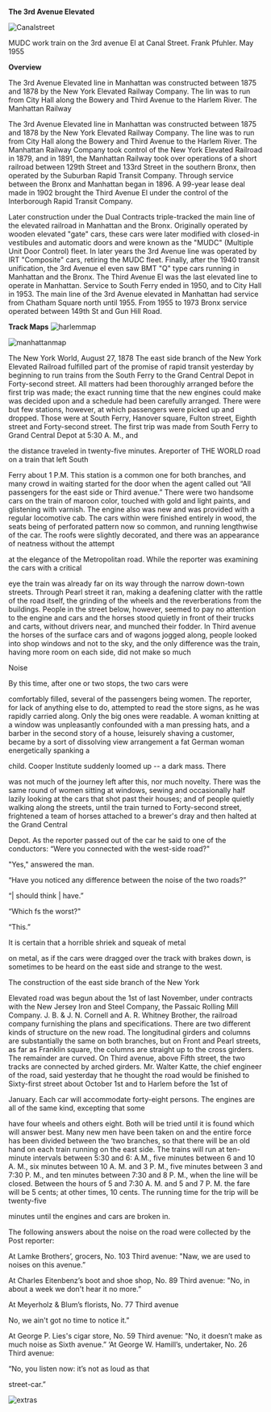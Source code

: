 **The 3rd Avenue Elevated**

![Canalstreet](../images/canalstreettrain.png)

MUDC work train on the 3rd avenue El at Canal Street. Frank Pfuhler. May 1955

**Overview**

The 3rd Avenue Elevated line in Manhattan was constructed between 1875 and 1878 by the New York Elevated Railway Company. The lin was to run from City Hall along the Bowery and Third Avenue to the Harlem River. The Manhattan Railway

The 3rd Avenue Elevated line in Manhattan was constructed between 1875 and 1878 by the New York Elevated Railway Company. The line was to run from City Hall along the Bowery and Third Avenue to the Harlem River. The Manhattan Railway Company took control of the New York Elevated Railroad in 1879, and in 1891, the Manhattan Railway took over operations of a short railroad between 129th Street and 133rd Street in the southern Bronx, then operated by the Suburban Rapid Transit Company. Through service between the Bronx and Manhattan began in 1896. A 99-year lease deal made in 1902 brought the Third Avenue El under the control of the Interborough Rapid Transit Company.

Later construction under the Dual Contracts triple-tracked the main line of the elevated railroad in Manhattan and the Bronx. Originally operated by wooden elevated "gate" cars, these cars were later modified with closed-in vestibules and automatic doors and were known as the "MUDC" (Multiple Unit Door Control) fleet. In later years the 3rd Avenue line was operated by IRT "Composite" cars, retiring the MUDC fleet. Finally, after the 1940 transit unification, the 3rd Avenue el even saw BMT "Q" type cars running in Manhattan and the Bronx.
The Third Avenue El was the last elevated line to operate in Manhattan. Service to South Ferry ended in 1950, and to City Hall in 1953. The main line of the 3rd Avenue elevated in Manhattan had service from Chatham Square north until 1955. From 1955 to 1973 Bronx service operated between 149th St and Gun Hill Road.

**Track Maps**
![harlemmap](../images/harlem3rdave.png)

![manhattanmap](../images/harlem3rdave.png)

The New York World, August 27, 1878
The east side branch of the New York Elevated Railroad
fulfilled part of the promise of rapid transit yesterday by beginning to run trains from the South Ferry to the Grand Central Depot in Forty-second street. All matters had been
thoroughly arranged before the first trip was made; the exact running time that the new engines could make was decided upon and a schedule had been carefully arranged. There
were but few stations, however, at which passengers were picked up and dropped. Those were at South Ferry, Hanover square, Fulton street, Eighth street and Forty-second
street. The first trip was made from South Ferry to Grand Central Depot at 5:30 A. M., and

the distance traveled in twenty-five minutes.
Areporter of THE WORLD road on a train that left South

Ferry about 1 P.M. This station is a common one for both branches, and many crowd in waiting started for the door when the agent called out “All passengers for the east side or
Third avenue.” There were two handsome cars on the train of maroon color, touched with gold and light paints, and glistening with varnish. The engine also was new and was
provided with a regular locomotive cab. The cars within were finished entirely in wood, the seats being of perforated pattern now so common, and running lengthwise of the car.
The roofs were slightly decorated, and there was an appearance of neatness without the attempt

at the elegance of the Metropolitan road.
While the reporter was examining the cars with a critical

eye the train was already far on its way through the narrow down-town streets. Through Pearl street it ran, making a deafening clatter with the rattle of the road itself, the
grinding of the wheels and the reverberations from the buildings. People in the street below, however, seemed to pay no attention to the engine and cars and the horses stood
quietly in front of their trucks and carts, without drivers near, and munched their fodder. In Third avenue the horses of the surface cars and of wagons jogged along, people looked
into shop windows and not to the sky, and the only difference was the train, having more room on each side, did not make so much

Noise

By this time, after one or two stops, the two cars were

comfortably filled, several of the passengers being women. The reporter, for lack of anything else to do, attempted to read the store signs, as he was rapidly carried along. Only
the big ones were readable. A woman knitting at a window was unpleasantly confounded with a man pressing hats, and a barber in the second story of a house, leisurely shaving a
customer, became by a sort of dissolving view arrangement a fat German woman energetically spanking a

child.
Cooper Institute suddenly loomed up -- a dark mass. There

was not much of the journey left after this, nor much novelty. There was the same round of women sitting at windows, sewing and occasionally half lazily looking at the cars that
shot past their houses; and of people quietly walking along the streets, until the train turned to Forty-second street, frightened a team of horses attached to a brewer's dray and
then halted at the Grand Central

Depot.
As the reporter passed out of the car he said to one of the conductors:
“Were you connected with the west-side road?"

"Yes," answered the man.

“Have you noticed any difference between the noise of the two roads?”

“| should think | have.”

“Which fs the worst?"

“This.”

It is certain that a horrible shriek and squeak of metal

on metal, as if the cars were dragged over the track with brakes down, is sometimes to be heard on the east side and strange to the
west.

The construction of the east side branch of the New York


Elevated road was begun about the 1st of last November, under contracts with the New Jersey Iron and Steel Company, the Passaic Rolling Mill Company. J. B. & J. N. Cornell and
A. R. Whitney Brother, the railroad company furnishing the plans and specifications. There are two different kinds of structure on the new road. The longitudinal girders and
columns are substantially the same on both branches, but on Front and Pearl streets, as far as Franklin square, the columns are straight up to the cross girders. The remainder are
curved. On Third avenue, above Fifth street, the two tracks are connected by arched girders. Mr. Walter Katte, the chief engineer of the road, said yesterday that he thought the
road would be finished to Sixty-first street about October 1st and to Harlem before the 1st of

January.
Each car will accommodate forty-eight persons.
The engines are all of the same kind, excepting that some

have four wheels and others eight. Both will be tried until it is found which will answer best. Many new men have been taken on and the entire force has been divided between the
‘two branches, so that there will be an old hand on each train running on the east side. The trains will run at ten-minute intervals between 5:30 and 6: A.M., five minutes between
6 and 10 A. M., six minutes between 10 A. M. and 3 P. M., five minutes between 3 and 7:30 P. M., and ten minutes between 7:30 and 8 P. M., when the line will be closed.
Between the hours of 5 and 7:30 A. M. and 5 and 7 P. M. the fare will be 5 cents; at other times, 10 cents. The running time for the trip will be twenty-five

minutes until the engines and cars are broken in.

The following answers about the noise on the road were collected by the Post reporter:

At Lamke Brothers’, grocers, No. 103 Third avenue: "Naw, we are used to noises on this avenue.”

At Charles Eitenbenz’s boot and shoe shop, No. 89 Third avenue: "No, in about a week we don't hear it no more.”

At Meyerholz & Blum’s florists, No. 77 Third avenue

No, we ain't got no time to notice it.”

At George P. Lies's cigar store, No. 59 Third avenue: "No, it doesn’t make as much noise as Sixth avenue.”
‘At George W. Hamill’s, undertaker, No. 26 Third avenue:

“No, you listen now: it’s not as loud as that

street-car.”

![extras](../images/images/traincars.png)

